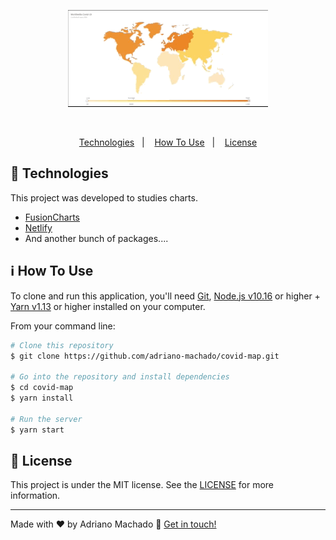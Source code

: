 <p align="center"><img src="https://github.com/adriano-machado/demo-assets/blob/master/covidmap-assets.gif" alt="app mobile view" >
</p>

<br>
 <p align="center"> <a  href="#rocket-technologies">Technologies</a>&nbsp;&nbsp;&nbsp;|&nbsp;&nbsp;&nbsp;
   <a  href="#information_source-how-to-use">How To Use</a>&nbsp;&nbsp;&nbsp;|&nbsp;&nbsp;&nbsp;
  <a  href="#memo-license">License</a> </p>


## :rocket: Technologies

This project was developed to studies charts.

- [FusionCharts](https://www.fusioncharts.com/react-charts?framework=react)
- [Netlify](https://www.netlify.com/)
- And another bunch of packages....

## :information_source: How To Use
To clone and run this application, you'll need [Git](https://git-scm.com), [Node.js v10.16][nodejs] or higher + [Yarn v1.13][yarn] or higher installed on your computer.

From your command line:

```bash
# Clone this repository
$ git clone https://github.com/adriano-machado/covid-map.git

# Go into the repository and install dependencies
$ cd covid-map
$ yarn install

# Run the server
$ yarn start

```

## :memo: License

This project is under the MIT license. See the [LICENSE](https://github.com/adriano-machado/covid-map/blob/master/LICENSE) for more information.

---

Made with ♥ by Adriano Machado :wave: [Get in touch!](https://www.linkedin.com/in/adriano-machado-303647161/)

[nodejs]: https://nodejs.org/
[yarn]: https://yarnpkg.com/
[vc]: https://code.visualstudio.com/
[vceditconfig]: https://marketplace.visualstudio.com/items?itemName=EditorConfig.EditorConfig
[vceslint]: https://marketplace.visualstudio.com/items?itemName=dbaeumer.vscode-eslint
